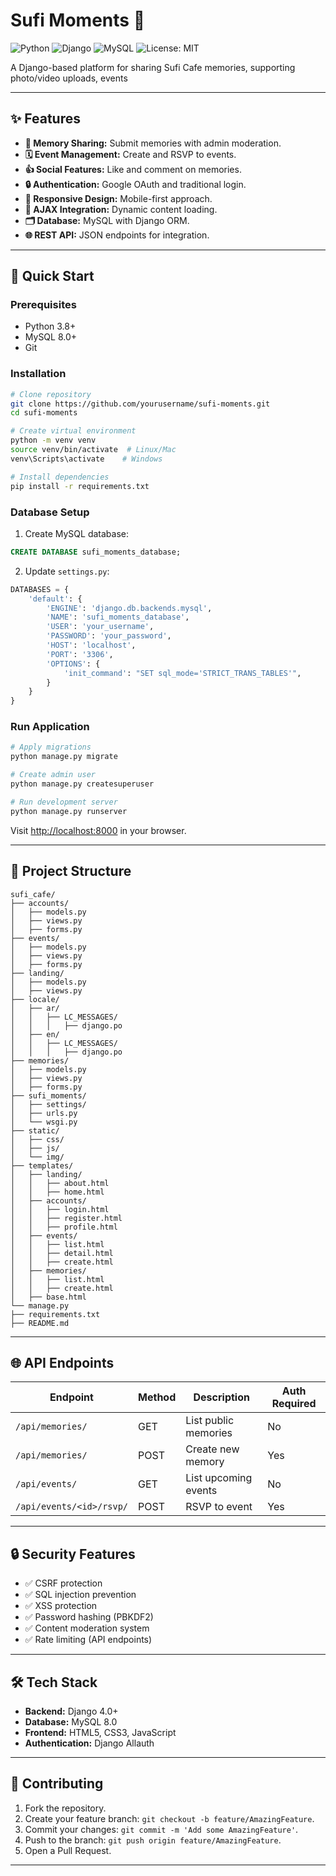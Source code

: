 # Sufi Moments 🌿

![Python](https://img.shields.io/badge/Python-3.8%2B-blue)
![Django](https://img.shields.io/badge/Django-4.0%2B-green)
![MySQL](https://img.shields.io/badge/MySQL-8.0%2B-orange)
![License: MIT](https://img.shields.io/badge/License-MIT-blue.svg)

A Django-based platform for sharing Sufi Cafe memories, supporting photo/video uploads, events

---

## ✨ Features
- **📸 Memory Sharing:** Submit memories with admin moderation.
- **🗓️ Event Management:** Create and RSVP to events.
- **👍 Social Features:** Like and comment on memories.
- **🔒 Authentication:** Google OAuth and traditional login.
- **📱 Responsive Design:** Mobile-first approach.
- **🔄 AJAX Integration:** Dynamic content loading.
- **🗂️ Database:** MySQL with Django ORM.
- **🌐 REST API:** JSON endpoints for integration.

---

## 🚀 Quick Start

### Prerequisites
- Python 3.8+
- MySQL 8.0+
- Git

### Installation
```bash
# Clone repository
git clone https://github.com/yourusername/sufi-moments.git
cd sufi-moments

# Create virtual environment
python -m venv venv
source venv/bin/activate  # Linux/Mac
venv\Scripts\activate    # Windows

# Install dependencies
pip install -r requirements.txt
```

### Database Setup
1. Create MySQL database:
```sql
CREATE DATABASE sufi_moments_database;
```
2. Update `settings.py`:
```python
DATABASES = {
    'default': {
        'ENGINE': 'django.db.backends.mysql',
        'NAME': 'sufi_moments_database',
        'USER': 'your_username',
        'PASSWORD': 'your_password',
        'HOST': 'localhost',
        'PORT': '3306',
        'OPTIONS': {
            'init_command': "SET sql_mode='STRICT_TRANS_TABLES'",
        }
    }
}
```

### Run Application
```bash
# Apply migrations
python manage.py migrate

# Create admin user
python manage.py createsuperuser

# Run development server
python manage.py runserver
```
Visit [http://localhost:8000](http://localhost:8000) in your browser.

---

## 📂 Project Structure
```
sufi_cafe/
├── accounts/
│   ├── models.py
│   ├── views.py
│   ├── forms.py
├── events/
│   ├── models.py
│   ├── views.py
│   ├── forms.py
├── landing/
│   ├── models.py
│   ├── views.py
├── locale/
│   ├── ar/
│   │   ├── LC_MESSAGES/
│   │   │   ├── django.po
│   ├── en/
│   │   ├── LC_MESSAGES/
│   │   │   ├── django.po
├── memories/
│   ├── models.py
│   ├── views.py
│   ├── forms.py
├── sufi_moments/
│   ├── settings/
│   ├── urls.py
│   └── wsgi.py
├── static/
│   ├── css/
│   ├── js/
│   └── img/
├── templates/
│   ├── landing/
│   │   ├── about.html
│   │   ├── home.html
│   ├── accounts/
│   │   ├── login.html
│   │   ├── register.html
│   │   ├── profile.html
│   ├── events/
│   │   ├── list.html
│   │   ├── detail.html
│   │   ├── create.html
│   ├── memories/
│   │   ├── list.html
│   │   ├── create.html
│   ├── base.html
└── manage.py
├── requirements.txt
├── README.md
```

---

## 🌐 API Endpoints
| Endpoint | Method | Description | Auth Required |
|----------|--------|-------------|---------------|
| `/api/memories/` | GET | List public memories | No |
| `/api/memories/` | POST | Create new memory | Yes |
| `/api/events/` | GET | List upcoming events | No |
| `/api/events/<id>/rsvp/` | POST | RSVP to event | Yes |

---

## 🔒 Security Features
- ✅ CSRF protection
- ✅ SQL injection prevention
- ✅ XSS protection
- ✅ Password hashing (PBKDF2)
- ✅ Content moderation system
- ✅ Rate limiting (API endpoints)

---

## 🛠️ Tech Stack
- **Backend:** Django 4.0+
- **Database:** MySQL 8.0
- **Frontend:** HTML5, CSS3, JavaScript
- **Authentication:** Django Allauth

---

## 🤝 Contributing
1. Fork the repository.
2. Create your feature branch: `git checkout -b feature/AmazingFeature`.
3. Commit your changes: `git commit -m 'Add some AmazingFeature'`.
4. Push to the branch: `git push origin feature/AmazingFeature`.
5. Open a Pull Request.

---
